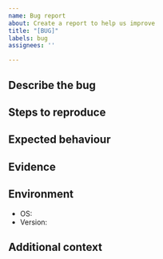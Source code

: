 ```yaml
---
name: Bug report
about: Create a report to help us improve
title: "[BUG]"
labels: bug
assignees: ''

---
```


## Describe the bug

<!---A clear and concise description of what the bug is.--->

## Steps to reproduce

<!---
Steps to reproduce the behaviour including any input files
--->

## Expected behaviour

<!--- A clear and concise description of what you expected to happen. --->

## Evidence
<!--- Tracebacks or screenshots. --->

## Environment

- OS: <!-- [e.g. Ubuntu 18.04] -->
- Version: <!-- [e.g. 3.0.0] -->

## Additional context

<!-- Add any other context about the problem here. -->
